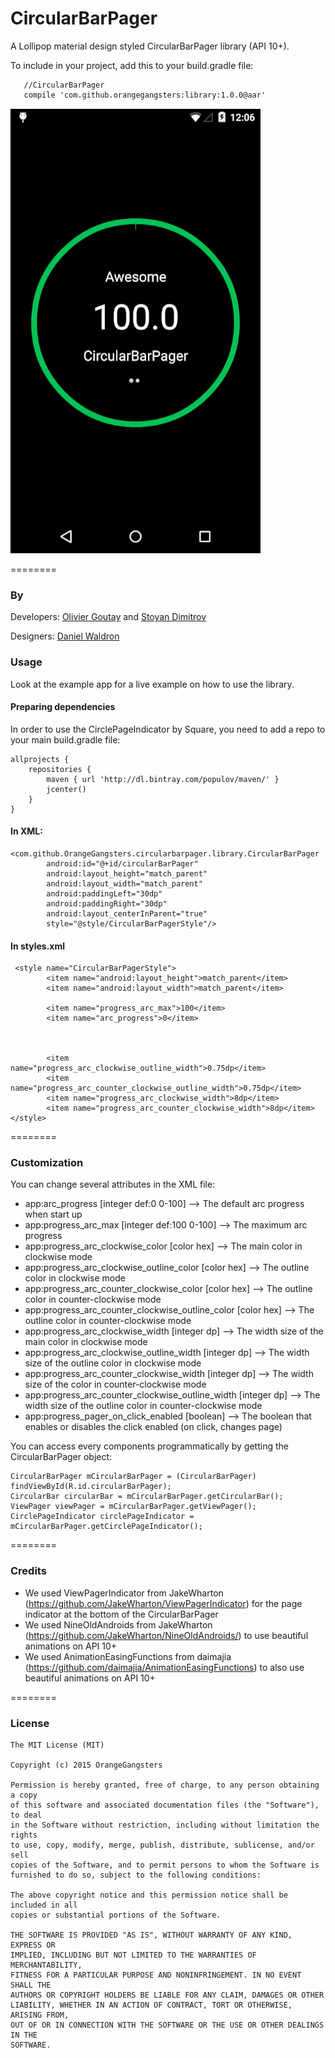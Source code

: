 CircularBarPager
================

A Lollipop material design styled CircularBarPager library (API 10+). 

To include in your project, add this to your build.gradle file:

```
   //CircularBarPager
   compile 'com.github.orangegangsters:library:1.0.0@aar'
```
![Demo](app/src/main/res/raw/github_gif.gif)

========
### By
Developers:
        [Olivier Goutay](https://github.com/olivierg13) and [Stoyan Dimitrov](https://github.com/StoyanD)

Designers:
        [Daniel Waldron](http://danielwaldron.com/)

### Usage

Look at the example app for a live example on how to use the library.

#### Preparing dependencies

In order to use the CirclePageIndicator by Square, you need to add a repo to your main build.gradle file:
```
allprojects {
    repositories {
        maven { url 'http://dl.bintray.com/populov/maven/' }
        jcenter()
    }
}
```

#### In XML:

```
<com.github.OrangeGangsters.circularbarpager.library.CircularBarPager
        android:id="@+id/circularBarPager"
        android:layout_height="match_parent"
        android:layout_width="match_parent"
        android:paddingLeft="30dp"
        android:paddingRight="30dp"
        android:layout_centerInParent="true"
        style="@style/CircularBarPagerStyle"/>
```

#### In styles.xml

```
 <style name="CircularBarPagerStyle">
        <item name="android:layout_height">match_parent</item>
        <item name="android:layout_width">match_parent</item>

        <item name="progress_arc_max">100</item>
        <item name="arc_progress">0</item>



        <item name="progress_arc_clockwise_outline_width">0.75dp</item>
        <item name="progress_arc_counter_clockwise_outline_width">0.75dp</item>
        <item name="progress_arc_clockwise_width">8dp</item>
        <item name="progress_arc_counter_clockwise_width">8dp</item>
</style>
```

========

### Customization

You can change several attributes in the XML file:

* app:arc_progress [integer def:0 0-100] --> The default arc progress when start up
* app:progress_arc_max [integer def:100 0-100] --> The maximum arc progress
* app:progress_arc_clockwise_color [color hex] --> The main color in clockwise mode
* app:progress_arc_clockwise_outline_color [color hex] --> The outline color in clockwise mode
* app:progress_arc_counter_clockwise_color [color hex] --> The outline color in counter-clockwise mode
* app:progress_arc_counter_clockwise_outline_color [color hex] --> The outline color in counter-clockwise mode
* app:progress_arc_clockwise_width [integer dp] --> The width size of the main color in clockwise mode
* app:progress_arc_clockwise_outline_width [integer dp] --> The width size of the outline color in clockwise mode
* app:progress_arc_counter_clockwise_width [integer dp] --> The width size of the color in counter-clockwise mode
* app:progress_arc_counter_clockwise_outline_width [integer dp] --> The width size of the outline color in counter-clockwise mode
* app:progress_pager_on_click_enabled [boolean] --> The boolean that enables or disables the click enabled (on click, changes page)


You can access every components programmatically by getting the CircularBarPager object:

```
CircularBarPager mCircularBarPager = (CircularBarPager) findViewById(R.id.circularBarPager);
CircularBar circularBar = mCircularBarPager.getCircularBar();
ViewPager viewPager = mCircularBarPager.getViewPager();
CirclePageIndicator circlePageIndicator = mCircularBarPager.getCirclePageIndicator();
```

========

### Credits

* We used ViewPagerIndicator from JakeWharton (https://github.com/JakeWharton/ViewPagerIndicator) for the page indicator at the bottom of the CircularBarPager
* We used NineOldAndroids from JakeWharton (https://github.com/JakeWharton/NineOldAndroids/) to use beautiful animations on API 10+
* We used AnimationEasingFunctions from daimajia (https://github.com/daimajia/AnimationEasingFunctions) to also use beautiful animations on API 10+

========

### License

```
The MIT License (MIT)

Copyright (c) 2015 OrangeGangsters

Permission is hereby granted, free of charge, to any person obtaining a copy
of this software and associated documentation files (the "Software"), to deal
in the Software without restriction, including without limitation the rights
to use, copy, modify, merge, publish, distribute, sublicense, and/or sell
copies of the Software, and to permit persons to whom the Software is
furnished to do so, subject to the following conditions:

The above copyright notice and this permission notice shall be included in all
copies or substantial portions of the Software.

THE SOFTWARE IS PROVIDED "AS IS", WITHOUT WARRANTY OF ANY KIND, EXPRESS OR
IMPLIED, INCLUDING BUT NOT LIMITED TO THE WARRANTIES OF MERCHANTABILITY,
FITNESS FOR A PARTICULAR PURPOSE AND NONINFRINGEMENT. IN NO EVENT SHALL THE
AUTHORS OR COPYRIGHT HOLDERS BE LIABLE FOR ANY CLAIM, DAMAGES OR OTHER
LIABILITY, WHETHER IN AN ACTION OF CONTRACT, TORT OR OTHERWISE, ARISING FROM,
OUT OF OR IN CONNECTION WITH THE SOFTWARE OR THE USE OR OTHER DEALINGS IN THE
SOFTWARE.
```
